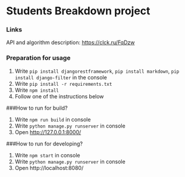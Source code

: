 # Students Breakdown project

### Links
API and algorithm description: https://clck.ru/FqDzw

### Preparation for usage
1. Write `pip install djangorestframework`, `pip install markdown`, `pip install django-filter` in the console
2. Write `pip install -r requirements.txt`
3. Write `npm install`
4. Follow one of the instructions below

###How to run for build?
1. Write `npm run build` in console
2. Write `python manage.py runserver` in console
3. Open http://127.0.0.1:8000/ 

###How to run for developing?
1. Write `npm start` in console
2. Write `python manage.py runserver` in console
3. Open http://localhost:8080/
